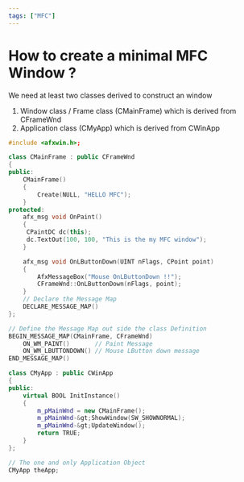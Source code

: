 ```yaml
---
tags: ["MFC"]
---
```


# How to create a minimal MFC Window ?

We need at least two classes derived to construct an window  

1. Window class / Frame class (CMainFrame) which is derived from CFrameWnd  
2. Application class (CMyApp) which is derived from CWinApp

```cpp
#include <afxwin.h>;

class CMainFrame : public CFrameWnd
{
public:
    CMainFrame()
    {
        Create(NULL, "HELLO MFC");
    }
protected:
    afx_msg void OnPaint()
    {
     CPaintDC dc(this);
     dc.TextOut(100, 100, "This is the my MFC window");
    }

    afx_msg void OnLButtonDown(UINT nFlags, CPoint point)
    {
        AfxMessageBox("Mouse OnLButtonDown !!");
        CFrameWnd::OnLButtonDown(nFlags, point);
    }
    // Declare the Message Map
    DECLARE_MESSAGE_MAP()
};

// Define the Message Map out side the class Definition
BEGIN_MESSAGE_MAP(CMainFrame, CFrameWnd)
    ON_WM_PAINT()       // Paint Message
    ON_WM_LBUTTONDOWN() // Mouse LButton down message
END_MESSAGE_MAP()

class CMyApp : public CWinApp
{
public:
    virtual BOOL InitInstance()
    {
        m_pMainWnd = new CMainFrame();
        m_pMainWnd-&gt;ShowWindow(SW_SHOWNORMAL);
        m_pMainWnd-&gt;UpdateWindow();
        return TRUE;
    }
};

// The one and only Application Object
CMyApp theApp;
```
